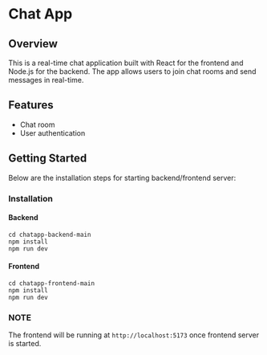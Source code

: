 # Chat App

## Overview

This is a real-time chat application built with React for the frontend and Node.js for the backend. The app allows users to join chat rooms and send messages in real-time. 

## Features

- Chat room
- User authentication


## Getting Started
Below are the installation steps for starting backend/frontend server:

### Installation

#### Backend
    cd chatapp-backend-main
    npm install
    npm run dev

#### Frontend
    cd chatapp-frontend-main
    npm install
    npm run dev

### NOTE
The frontend will be running at `http://localhost:5173` once frontend server is started.

